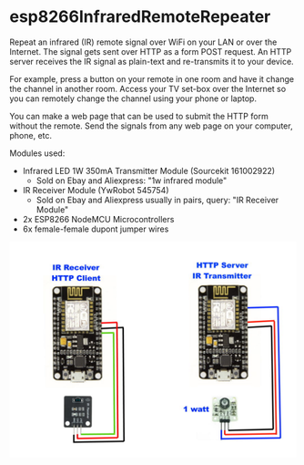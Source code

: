 # esp8266InfraredRemoteRepeater

Repeat an infrared (IR) remote signal over WiFi on your LAN or over the Internet.  The signal gets sent over HTTP as a form POST request.  An HTTP server receives the IR signal as plain-text and re-transmits it to your device.  

For example, press a button on your remote in one room and have it change the channel in another room.  Access your TV set-box over the Internet so you can remotely change the channel using your phone or laptop.

You can make a web page that can be used to submit the HTTP form without the remote.  Send the signals from any web page on your computer, phone, etc.

Modules used:
* Infrared LED 1W 350mA Transmitter Module (Sourcekit 161002922)
  * Sold on Ebay and Aliexpress: "1w infrared module"
* IR Receiver Module (YwRobot 545754)
  * Sold on Ebay and Aliexpress usually in pairs, query: "IR Receiver Module"
* 2x ESP8266 NodeMCU Microcontrollers
* 6x female-female dupont jumper wires

![alt text](esp8266-infrared-wifi-http-repeater-diagram.jpg)
